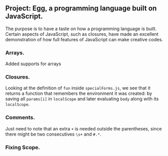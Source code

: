 ## Project: Egg, a programming language built on JavaScript.
The purpose is to have a taste on how a programming language is
built. Certain aspects of JavaScript, such as closures, have
made an excellent demonstration of how full features of JavaScript
can make creative codes.

### Arrays.
Added supports for arrays

### Closures.
Looking at the definition of `fun` inside `specialForms.js`, we see that it returns
a function that remembers the environment it was created: by saving
all `params[i]` in `localScope` and later evaluating `body` along with its `localScope`.

### Comments.
Just need to note that an extra `+` is needed outside the parentheses, since
there might be two consecutives `\s+` and `#.*`.

### Fixing Scope.
